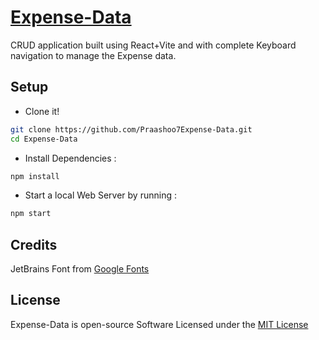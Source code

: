 # [Expense-Data](https://praashoo7.github.io/Expense-Data/)

CRUD application built using React+Vite and with complete Keyboard navigation to manage the Expense data.<br>
## Setup
- Clone it!
```sh
git clone https://github.com/Praashoo7Expense-Data.git
cd Expense-Data
```
- Install Dependencies :
```sh
npm install
```
- Start a local Web Server by running :
```sh
npm start
```

## Credits

JetBrains Font from [Google Fonts]([https://unsplash.com/](https://fonts.google.com/specimen/JetBrains+Mono))

## License

Expense-Data is open-source Software Licensed under the [MIT License](https://github.com/Praashoo7/Expense-Data/blob/main/LICENSE)
